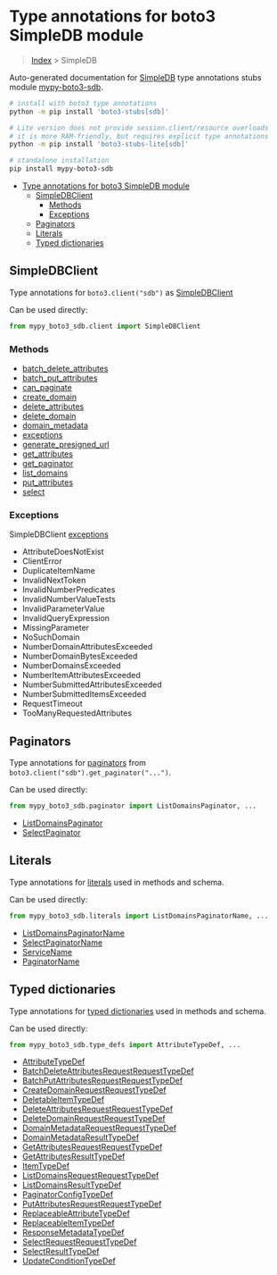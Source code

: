 <a id="type-annotations-for-boto3-simpledb-module"></a>

# Type annotations for boto3 SimpleDB module

> [Index](..) > SimpleDB

Auto-generated documentation for
[SimpleDB](https://boto3.amazonaws.com/v1/documentation/api/latest/reference/services/sdb.html#SimpleDB)
type annotations stubs module
[mypy-boto3-sdb](https://pypi.org/project/mypy-boto3-sdb/).

```bash
# install with boto3 type annotations
python -m pip install 'boto3-stubs[sdb]'

# Lite version does not provide session.client/resource overloads
# it is more RAM-friendly, but requires explicit type annotations
python -m pip install 'boto3-stubs-lite[sdb]'

# standalone installation
pip install mypy-boto3-sdb
```

- [Type annotations for boto3 SimpleDB module](#type-annotations-for-boto3-simpledb-module)
  - [SimpleDBClient](#simpledbclient)
    - [Methods](#methods)
    - [Exceptions](#exceptions)
  - [Paginators](#paginators)
  - [Literals](#literals)
  - [Typed dictionaries](#typed-dictionaries)

<a id="simpledbclient"></a>

## SimpleDBClient

Type annotations for `boto3.client("sdb")` as [SimpleDBClient](./client.md)

Can be used directly:

```python
from mypy_boto3_sdb.client import SimpleDBClient
```

<a id="methods"></a>

### Methods

- [batch_delete_attributes](./client.md#batch_delete_attributes)
- [batch_put_attributes](./client.md#batch_put_attributes)
- [can_paginate](./client.md#can_paginate)
- [create_domain](./client.md#create_domain)
- [delete_attributes](./client.md#delete_attributes)
- [delete_domain](./client.md#delete_domain)
- [domain_metadata](./client.md#domain_metadata)
- [exceptions](./client.md#exceptions)
- [generate_presigned_url](./client.md#generate_presigned_url)
- [get_attributes](./client.md#get_attributes)
- [get_paginator](./client.md#get_paginator)
- [list_domains](./client.md#list_domains)
- [put_attributes](./client.md#put_attributes)
- [select](./client.md#select)

<a id="exceptions"></a>

### Exceptions

SimpleDBClient [exceptions](./client.md#exceptions)

- AttributeDoesNotExist
- ClientError
- DuplicateItemName
- InvalidNextToken
- InvalidNumberPredicates
- InvalidNumberValueTests
- InvalidParameterValue
- InvalidQueryExpression
- MissingParameter
- NoSuchDomain
- NumberDomainAttributesExceeded
- NumberDomainBytesExceeded
- NumberDomainsExceeded
- NumberItemAttributesExceeded
- NumberSubmittedAttributesExceeded
- NumberSubmittedItemsExceeded
- RequestTimeout
- TooManyRequestedAttributes

<a id="paginators"></a>

## Paginators

Type annotations for [paginators](./paginators.md) from
`boto3.client("sdb").get_paginator("...")`.

Can be used directly:

```python
from mypy_boto3_sdb.paginator import ListDomainsPaginator, ...
```

- [ListDomainsPaginator](./paginators.md#listdomainspaginator)
- [SelectPaginator](./paginators.md#selectpaginator)

<a id="literals"></a>

## Literals

Type annotations for [literals](./literals.md) used in methods and schema.

Can be used directly:

```python
from mypy_boto3_sdb.literals import ListDomainsPaginatorName, ...
```

- [ListDomainsPaginatorName](./literals.md#listdomainspaginatorname)
- [SelectPaginatorName](./literals.md#selectpaginatorname)
- [ServiceName](./literals.md#servicename)
- [PaginatorName](./literals.md#paginatorname)

<a id="typed-dictionaries"></a>

## Typed dictionaries

Type annotations for [typed dictionaries](./type_defs.md) used in methods and
schema.

Can be used directly:

```python
from mypy_boto3_sdb.type_defs import AttributeTypeDef, ...
```

- [AttributeTypeDef](./type_defs.md#attributetypedef)
- [BatchDeleteAttributesRequestRequestTypeDef](./type_defs.md#batchdeleteattributesrequestrequesttypedef)
- [BatchPutAttributesRequestRequestTypeDef](./type_defs.md#batchputattributesrequestrequesttypedef)
- [CreateDomainRequestRequestTypeDef](./type_defs.md#createdomainrequestrequesttypedef)
- [DeletableItemTypeDef](./type_defs.md#deletableitemtypedef)
- [DeleteAttributesRequestRequestTypeDef](./type_defs.md#deleteattributesrequestrequesttypedef)
- [DeleteDomainRequestRequestTypeDef](./type_defs.md#deletedomainrequestrequesttypedef)
- [DomainMetadataRequestRequestTypeDef](./type_defs.md#domainmetadatarequestrequesttypedef)
- [DomainMetadataResultTypeDef](./type_defs.md#domainmetadataresulttypedef)
- [GetAttributesRequestRequestTypeDef](./type_defs.md#getattributesrequestrequesttypedef)
- [GetAttributesResultTypeDef](./type_defs.md#getattributesresulttypedef)
- [ItemTypeDef](./type_defs.md#itemtypedef)
- [ListDomainsRequestRequestTypeDef](./type_defs.md#listdomainsrequestrequesttypedef)
- [ListDomainsResultTypeDef](./type_defs.md#listdomainsresulttypedef)
- [PaginatorConfigTypeDef](./type_defs.md#paginatorconfigtypedef)
- [PutAttributesRequestRequestTypeDef](./type_defs.md#putattributesrequestrequesttypedef)
- [ReplaceableAttributeTypeDef](./type_defs.md#replaceableattributetypedef)
- [ReplaceableItemTypeDef](./type_defs.md#replaceableitemtypedef)
- [ResponseMetadataTypeDef](./type_defs.md#responsemetadatatypedef)
- [SelectRequestRequestTypeDef](./type_defs.md#selectrequestrequesttypedef)
- [SelectResultTypeDef](./type_defs.md#selectresulttypedef)
- [UpdateConditionTypeDef](./type_defs.md#updateconditiontypedef)

